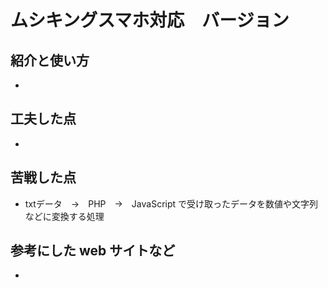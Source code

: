 # ムシキングスマホ対応　バージョン

## 

## 紹介と使い方

  - 

## 工夫した点

  - 

## 苦戦した点

  - txtデータ　→　PHP　→　JavaScript で受け取ったデータを数値や文字列などに変換する処理

## 参考にした web サイトなど

  - 
